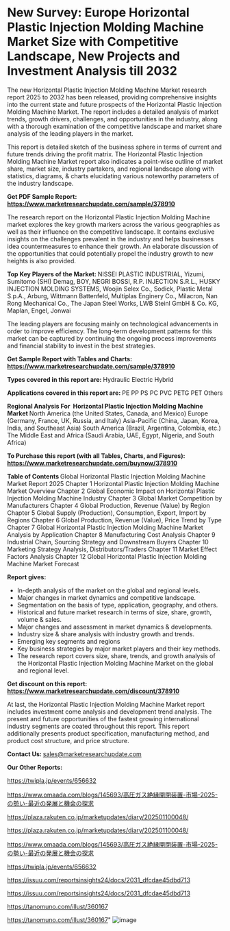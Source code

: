 # New Survey: Europe Horizontal Plastic Injection Molding Machine Market Size with Competitive Landscape, New Projects and Investment Analysis till 2032

The new Horizontal Plastic Injection Molding Machine Market research report 2025 to 2032 has been released, providing comprehensive insights into the current state and future prospects of the Horizontal Plastic Injection Molding Machine Market. The report includes a detailed analysis of market trends, growth drivers, challenges, and opportunities in the industry, along with a thorough examination of the competitive landscape and market share analysis of the leading players in the market.

This report is detailed sketch of the business sphere in terms of current and future trends driving the profit matrix. The Horizontal Plastic Injection Molding Machine Market report also indicates a point-wise outline of market share, market size, industry partakers, and regional landscape along with statistics, diagrams, &amp; charts elucidating various noteworthy parameters of the industry landscape.

<strong><b>Get PDF Sample Report: <a href=https://www.marketresearchupdate.com/sample/378910>https://www.marketresearchupdate.com/sample/378910</a></b></strong>

The research report on the Horizontal Plastic Injection Molding Machine market explores the key growth markers across the various geographies as well as their influence on the competitive landscape. It contains exclusive insights on the challenges prevalent in the industry and helps businesses idea countermeasures to enhance their growth. An elaborate discussion of the opportunities that could potentially propel the industry growth to new heights is also provided.

<strong><b>Top Key Players of the Market:
</b></strong>NISSEI PLASTIC INDUSTRIAL, Yizumi, Sumitomo (SHI) Demag, BOY, NEGRI BOSSI, R.P. INJECTION S.R.L., HUSKY INJECTION MOLDING SYSTEMS, Woojin Selex Co., Sodick, Plastic Metal S.p.A., Arburg, Wittmann Battenfeld, Multiplas Enginery Co., Milacron, Nan Rong Mechanical Co., The Japan Steel Works, LWB Steinl GmbH & Co. KG, Maplan, Engel, Jonwai<strong><b>
</b></strong>

The leading players are focusing mainly on technological advancements in order to improve efficiency. The long-term development patterns for this market can be captured by continuing the ongoing process improvements and financial stability to invest in the best strategies.

<strong><b>Get Sample Report with Tables and Charts: <a href=https://www.marketresearchupdate.com/sample/378910>https://www.marketresearchupdate.com/sample/378910</a></b></strong>

<strong><b>Types covered in this report are:
</b></strong>Hydraulic
Electric
Hybrid<strong><b>
</b></strong>

<strong><b>Applications covered in this report are:
</b></strong>PE
PP
PS
PC
PVC
PETG
PET
Others<strong><b>
</b></strong>

<strong><b>Regional Analysis For  Horizontal Plastic Injection Molding Machine Market</b></strong><strong><b>
</b></strong>North America (the United States, Canada, and Mexico)
Europe (Germany, France, UK, Russia, and Italy)
Asia-Pacific (China, Japan, Korea, India, and Southeast Asia)
South America (Brazil, Argentina, Colombia, etc.)
The Middle East and Africa (Saudi Arabia, UAE, Egypt, Nigeria, and South Africa)

<strong><b>To Purchase this report (with all Tables, Charts, and Figures): <a href=https://www.marketresearchupdate.com/buynow/378910>https://www.marketresearchupdate.com/buynow/378910</a></b></strong>

<strong><b>Table of Contents</b></strong><strong><b>
</b></strong>Global Horizontal Plastic Injection Molding Machine Market Report 2025
Chapter 1 Horizontal Plastic Injection Molding Machine Market Overview
Chapter 2 Global Economic Impact on Horizontal Plastic Injection Molding Machine Industry
Chapter 3 Global Market Competition by Manufacturers
Chapter 4 Global Production, Revenue (Value) by Region
Chapter 5 Global Supply (Production), Consumption, Export, Import by Regions
Chapter 6 Global Production, Revenue (Value), Price Trend by Type
Chapter 7 Global Horizontal Plastic Injection Molding Machine Market Analysis by Application
Chapter 8 Manufacturing Cost Analysis
Chapter 9 Industrial Chain, Sourcing Strategy and Downstream Buyers
Chapter 10 Marketing Strategy Analysis, Distributors/Traders
Chapter 11 Market Effect Factors Analysis
Chapter 12 Global Horizontal Plastic Injection Molding Machine Market Forecast

<strong><b>Report gives:</b></strong>

- In-depth analysis of the market on the global and regional levels.
- Major changes in market dynamics and competitive landscape.
- Segmentation on the basis of type, application, geography, and others.
- Historical and future market research in terms of size, share, growth, volume &amp; sales.
- Major changes and assessment in market dynamics &amp; developments.
- Industry size &amp; share analysis with industry growth and trends.
- Emerging key segments and regions
- Key business strategies by major market players and their key methods.
- The research report covers size, share, trends, and growth analysis of the Horizontal Plastic Injection Molding Machine Market on the global and regional level.

<strong><b>Get discount on this report: <a href=https://www.marketresearchupdate.com/discount/378910>https://www.marketresearchupdate.com/discount/378910</a></b></strong>

At last, the Horizontal Plastic Injection Molding Machine Market report includes investment come analysis and development trend analysis. The present and future opportunities of the fastest growing international industry segments are coated throughout this report. This report additionally presents product specification, manufacturing method, and product cost structure, and price structure.

<strong><b>Contact Us:
</b></strong>sales@marketresearchupdate.com

<strong>Our Other Reports:</strong>

<a href=https://twipla.jp/events/656632>https://twipla.jp/events/656632</a>

<a href=https://www.omaada.com/blogs/145693/高圧ガス絶縁開閉装置-市場-2025-の勢い-最近の発展と機会の探求>https://www.omaada.com/blogs/145693/高圧ガス絶縁開閉装置-市場-2025-の勢い-最近の発展と機会の探求</a>

<a href=https://plaza.rakuten.co.jp/marketupdates/diary/202501100048/>https://plaza.rakuten.co.jp/marketupdates/diary/202501100048/</a>

<a href=https://plaza.rakuten.co.jp/marketupdates/diary/202501100048/>https://plaza.rakuten.co.jp/marketupdates/diary/202501100048/</a>

<a href=https://www.omaada.com/blogs/145693/高圧ガス絶縁開閉装置-市場-2025-の勢い-最近の発展と機会の探求>https://www.omaada.com/blogs/145693/高圧ガス絶縁開閉装置-市場-2025-の勢い-最近の発展と機会の探求</a>

<a href=https://twipla.jp/events/656632>https://twipla.jp/events/656632</a>

<a href=https://issuu.com/reportsinsights24/docs/2031_dfcdae45dbd713>https://issuu.com/reportsinsights24/docs/2031_dfcdae45dbd713</a>

<a href=https://issuu.com/reportsinsights24/docs/2031_dfcdae45dbd713>https://issuu.com/reportsinsights24/docs/2031_dfcdae45dbd713</a>

<a href=https://tanomuno.com/illust/360167>https://tanomuno.com/illust/360167</a>

<a href=https://tanomuno.com/illust/360167>https://tanomuno.com/illust/360167</a>"
![image](https://github.com/user-attachments/assets/0b539e4b-9375-4a80-a65c-128eeebd192a)
